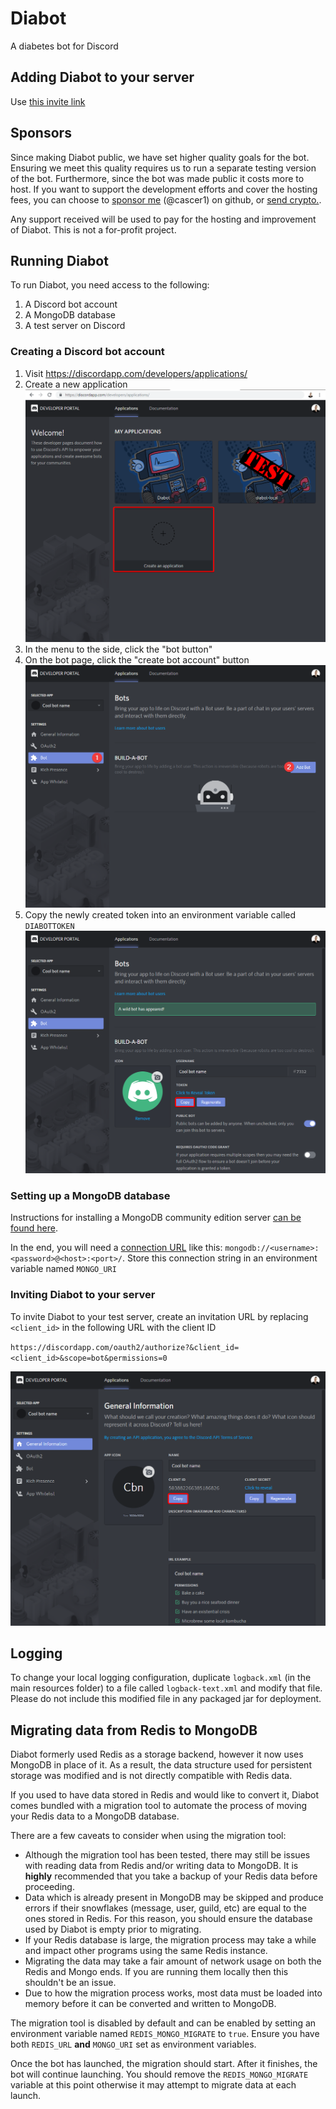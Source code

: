 # Diabot

A diabetes bot for Discord

## Adding Diabot to your server
Use [this invite link](https://discordapp.com/oauth2/authorize?client_id=260721031038238720&scope=bot&permissions=403008576&guild_id=0)

## Sponsors
Since making Diabot public, we have set higher quality goals for the bot. Ensuring we meet this quality requires us to run a separate testing version of the bot. Furthermore, since the bot was made public it costs more to host.
If you want to support the development efforts and cover the hosting fees, you can choose to [sponsor me](https://github.com/sponsors/cascer1) (@cascer1) on github, or [send crypto.](https://reddit-diabetes.github.io/diabot/crypto).

Any support received will be used to pay for the hosting and improvement of Diabot. This is not a for-profit project.

## Running Diabot
To run Diabot, you need access to the following: 
1. A Discord bot account
2. A MongoDB database
3. A test server on Discord

### Creating a Discord bot account
1. Visit https://discordapp.com/developers/applications/
2. Create a new application ![](/docs/create_application.png)
3. In the menu to the side, click the "bot button"
4. On the bot page, click the "create bot account" button ![](/docs/build_a_bot.png)
5. Copy the newly created token into an environment variable called `DIABOTTOKEN` ![](/docs/copy_token.png)

### Setting up a MongoDB database
Instructions for installing a MongoDB community edition server [can be found here](https://docs.mongodb.com/manual/administration/install-community/).

In the end, you will need a [connection URL](https://docs.mongodb.com/manual/reference/connection-string/#connections-standard-connection-string-format) like this: `mongodb://<username>:<password>@<host>:<port>/`. Store this connection string in an environment variable named `MONGO_URI`

### Inviting Diabot to your server
To invite Diabot to your test server, create an invitation URL by replacing `<client_id>` in the following URL with the client ID 

`https://discordapp.com/oauth2/authorize?&client_id=<client_id>&scope=bot&permissions=0`

![](/docs/copy_id.png)

## Logging

To change your local logging configuration, duplicate `logback.xml` (in the main resources folder) to a file called `logback-text.xml` and modify that file. 
Please do not include this modified file in any packaged jar for deployment.

## Migrating data from Redis to MongoDB
Diabot formerly used Redis as a storage backend, however it now uses MongoDB in place of it.
As a result, the data structure used for persistent storage was modified and is not directly compatible with Redis data.

If you used to have data stored in Redis and would like to convert it, Diabot comes bundled with a migration tool to automate the process of moving your Redis data to a MongoDB database.

There are a few caveats to consider when using the migration tool:
- Although the migration tool has been tested, there may still be issues with reading data from Redis and/or writing data to MongoDB. It is **highly** recommended that you take a backup of your Redis data before proceeding. 
- Data which is already present in MongoDB may be skipped and produce errors if their snowflakes (message, user, guild, etc) are equal to the ones stored in Redis. For this reason, you should ensure the database used by Diabot is empty prior to migrating.
- If your Redis database is large, the migration process may take a while and impact other programs using the same Redis instance.
- Migrating the data may take a fair amount of network usage on both the Redis and Mongo ends. If you are running them locally then this shouldn't be an issue.
- Due to how the migration process works, most data must be loaded into memory before it can be converted and written to MongoDB.

The migration tool is disabled by default and can be enabled by setting an environment variable named `REDIS_MONGO_MIGRATE` to `true`. Ensure you have both `REDIS_URL` **and** `MONGO_URI` set as environment variables. 

Once the bot has launched, the migration should start. After it finishes, the bot will continue launching. You should remove the `REDIS_MONGO_MIGRATE` variable at this point otherwise it may attempt to migrate data at each launch.
